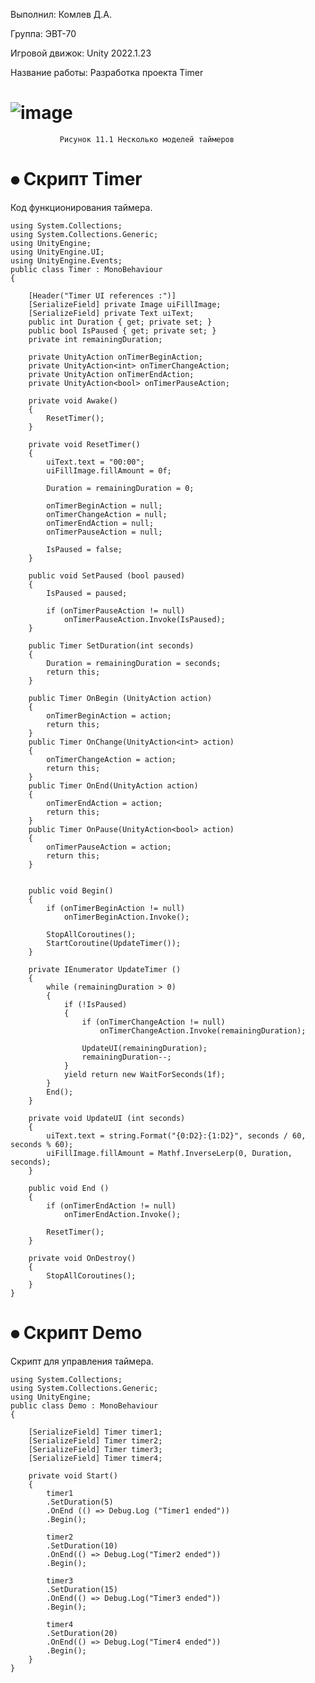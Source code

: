 
Выполнил: Комлев Д.А.

Группа: ЭВТ-70

Игровой движок: Unity 2022.1.23

Название работы: Разработка проекта Timer

# ![image](https://user-images.githubusercontent.com/119409903/205133743-195ef532-4c8f-4a81-a865-c680d98ead94.png)
               Рисунок 11.1 Несколько моделей таймеров
   
# ⦁	Скрипт Timer

Код функционирования таймера.

    using System.Collections;
    using System.Collections.Generic;
    using UnityEngine;
    using UnityEngine.UI;
    using UnityEngine.Events;
    public class Timer : MonoBehaviour
    {

        [Header("Timer UI references :")]
        [SerializeField] private Image uiFillImage;
        [SerializeField] private Text uiText;
        public int Duration { get; private set; }
        public bool IsPaused { get; private set; }
        private int remainingDuration;

        private UnityAction onTimerBeginAction;
        private UnityAction<int> onTimerChangeAction;
        private UnityAction onTimerEndAction;
        private UnityAction<bool> onTimerPauseAction;

        private void Awake()
        {
            ResetTimer();
        }

        private void ResetTimer()
        {
            uiText.text = "00:00";
            uiFillImage.fillAmount = 0f;

            Duration = remainingDuration = 0;

            onTimerBeginAction = null;
            onTimerChangeAction = null;
            onTimerEndAction = null;
            onTimerPauseAction = null;

            IsPaused = false;
        }

        public void SetPaused (bool paused)
        {
            IsPaused = paused;

            if (onTimerPauseAction != null)
                onTimerPauseAction.Invoke(IsPaused);
        }

        public Timer SetDuration(int seconds)
        {
            Duration = remainingDuration = seconds;
            return this;
        }

        public Timer OnBegin (UnityAction action)
        {
            onTimerBeginAction = action;
            return this;
        }
        public Timer OnChange(UnityAction<int> action)
        {
            onTimerChangeAction = action;
            return this;
        }
        public Timer OnEnd(UnityAction action)
        {
            onTimerEndAction = action;
            return this;
        }
        public Timer OnPause(UnityAction<bool> action)
        {
            onTimerPauseAction = action;
            return this;
        }


        public void Begin()
        {
            if (onTimerBeginAction != null)
                onTimerBeginAction.Invoke();

            StopAllCoroutines();
            StartCoroutine(UpdateTimer());
        }

        private IEnumerator UpdateTimer ()
        {
            while (remainingDuration > 0)
            {
                if (!IsPaused)
                {
                    if (onTimerChangeAction != null)
                        onTimerChangeAction.Invoke(remainingDuration);

                    UpdateUI(remainingDuration);
                    remainingDuration--;
                }
                yield return new WaitForSeconds(1f);
            }
            End();
        }

        private void UpdateUI (int seconds)
        {
            uiText.text = string.Format("{0:D2}:{1:D2}", seconds / 60, seconds % 60);
            uiFillImage.fillAmount = Mathf.InverseLerp(0, Duration, seconds);
        }

        public void End ()
        {
            if (onTimerEndAction != null)
                onTimerEndAction.Invoke();

            ResetTimer();
        }

        private void OnDestroy()
        {
            StopAllCoroutines();
        }
    }

# ⦁	Скрипт Demo

Скрипт для управления таймера.

    using System.Collections;
    using System.Collections.Generic;
    using UnityEngine;
    public class Demo : MonoBehaviour
    {

        [SerializeField] Timer timer1;
        [SerializeField] Timer timer2;
        [SerializeField] Timer timer3;
        [SerializeField] Timer timer4;

        private void Start()
        {
            timer1
            .SetDuration(5)
            .OnEnd (() => Debug.Log ("Timer1 ended"))
            .Begin();

            timer2
            .SetDuration(10)
            .OnEnd(() => Debug.Log("Timer2 ended"))
            .Begin();

            timer3
            .SetDuration(15)
            .OnEnd(() => Debug.Log("Timer3 ended"))
            .Begin();

            timer4
            .SetDuration(20)
            .OnEnd(() => Debug.Log("Timer4 ended"))
            .Begin();
        }
    }
